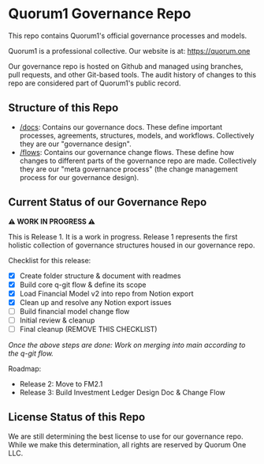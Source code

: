 # Quorum1 Governance Repo

This repo contains Quorum1's official governance processes and models. 

Quorum1 is a professional collective. Our website is at: https://quorum.one

Our governance repo is hosted on Github and managed using branches,  pull requests, and other Git-based tools. The audit history of changes to this repo are considered part of Quorum1's public record.

## Structure of this Repo

- [/docs](docs/): Contains our governance docs. These define important processes, agreements, structures, models, and workflows. Collectively they are our "governance design".
- [/flows](flows/): Contains our governance change flows. These define how changes to different parts of the governance repo are made. Collectively they are our "meta governance process" (the change management process for our governance design).

## Current Status of our Governance Repo

**⚠️ WORK IN PROGRESS ⚠️**

This is Release 1. It is a work in progress. Release 1 represents the first holistic collection of governance structures housed in our governance repo.

Checklist for this release:
- [x] Create folder structure & document with readmes
- [x] Build core q-git flow & define its scope
- [x] Load Financial Model v2 into repo from Notion export
- [x] Clean up and resolve any Notion export issues
- [ ] Build financial model change flow
- [ ] Initial review & cleanup
- [ ] Final cleanup (REMOVE THIS CHECKLIST)

*Once the above steps are done: Work on merging into main according to the q-git flow.*

Roadmap:
- Release 2: Move to FM2.1
- Release 3: Build Investment Ledger Design Doc & Change Flow

## License Status of this Repo

We are still determining the best license to use for our governance repo. While we make this determination, all rights are reserved by Quorum One LLC.
